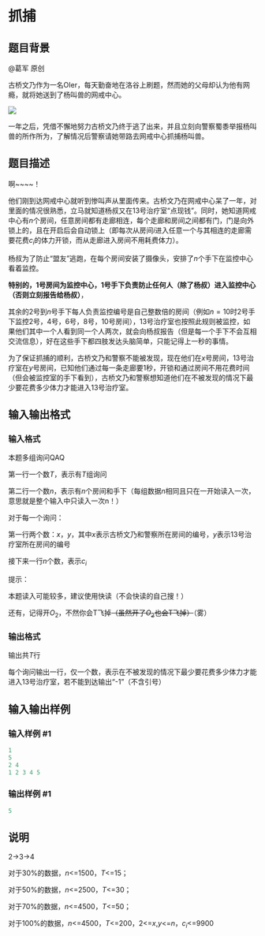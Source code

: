 # 抓捕

## 题目背景

@葛军 原创

古桥文乃作为一名OIer，每天勤奋地在洛谷上刷题，然而她的父母却认为他有网瘾，就将她送到了杨叫兽的网戒中心。

![](https://cdn.luogu.com.cn/upload/pic/41018.png )

一年之后，凭借不懈地努力古桥文乃终于逃了出来，并且立刻向警察蜀黍举报杨叫兽的所作所为，了解情况后警察请她带路去网戒中心抓捕杨叫兽。

## 题目描述

啊~~~~！

他们刚到达网戒中心就听到惨叫声从里面传来。古桥文乃在网戒中心呆了一年，对里面的情况很熟悉，立马就知道杨叔又在13号治疗室“点现钱”。同时，她知道网戒中心有$n$个房间，任意房间都有走廊相连，每个走廊和房间之间都有门，门是向外锁上的，且在开启后会自动锁上（即每次从房间$i$进入任意一个与其相连的走廊需要花费$c_i$的体力开锁，而从走廊进入房间不用耗费体力）。

杨叔为了防止“盟友”逃跑，在每个房间安装了摄像头，安排了$n$个手下在监控中心看着监控。

**特别的，1号房间为监控中心，1号手下负责防止任何人（除了杨叔）进入监控中心（否则立刻报告给杨叔）**，

其余的2号到$n$号手下每人负责监控编号是自己整数倍的房间（例如$n=10$时2号手下监控2号，4号，6号，8号，10号房间），13号治疗室也按照此规则被监控，如果他们其中一个人看到同一个人两次，就会向杨叔报告（但是每一个手下不会互相交流信息），好在这些手下都四肢发达头脑简单，只能记得上一秒的事情。

为了保证抓捕的顺利，古桥文乃和警察不能被发现，现在他们在$x$号房间，13号治疗室在$y$号房间，已知他们通过每一条走廊要1秒，开锁和通过房间不用花费时间（但会被监控室的手下看到），古桥文乃和警察想知道他们在不被发现的情况下最少要花费多少体力才能进入13号治疗室。

## 输入输出格式

### 输入格式

本题多组询问QAQ

第一行一个数$T$，表示有$T$组询问

第二行一个数$n$，表示有$n$个房间和手下（每组数据$n$相同且只在一开始读入一次，意思就是整个输入中只读入一次n！）

对于每一个询问：

第一行两个数：$x$，$y$，其中$x$表示古桥文乃和警察所在房间的编号，$y$表示13号治疗室所在房间的编号

接下来一行$n$个数，表示$c_i$

提示：

本题读入可能较多，建议使用快读（不会快读的自己搜！）

还有，记得开$O_2$，不然你会T飞掉~~（虽然开了$O_2$也会T飞掉）~~（雾）

### 输出格式

输出共$T$行

每个询问输出一行，仅一个数，表示在不被发现的情况下最少要花费多少体力才能进入13号治疗室，若不能到达输出“-1”（不含引号）

## 输入输出样例

### 输入样例 #1

```cpp
1
5
2 4
1 2 3 4 5
```


### 输出样例 #1

```cpp
5
```


## 说明

2->3->4

对于30%的数据，$n$<=$1500$，$T$<=$15$；

对于50%的数据，$n$<=$2500$，$T$<=$30$；

对于70%的数据，$n$<=$4500$，$T$<=$50$；

对于100%的数据，$n$<=$4500$，$T$<=$200$，$2$<=$x$,$y$<=$n$，$c_i$<=$9900$

